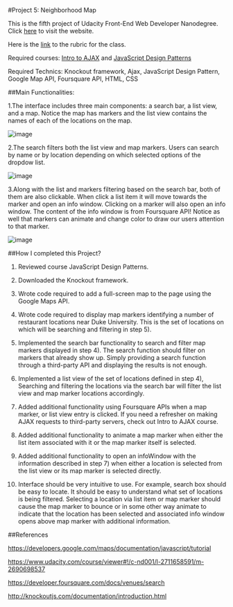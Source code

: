 #Project 5: Neighborhood Map

This is the fifth project of Udacity Front-End Web Developer Nanodegree. Click [here](http://junjunruan.github.io/P5-Neighborhood-Map) to visit the website.

Here is the [link](https://www.udacity.com/course/viewer#!/c-nd001/l-2711658591/m-2684328537) to the rubric for the class.

Required courses: [Intro to AJAX](https://www.udacity.com/course/intro-to-ajax--ud110) and [JavaScript Design Patterns](https://www.udacity.com/course/javascript-design-patterns--ud989)

Required Technics: Knockout framework, Ajax, JavaScript Design Pattern, Google Map API, Foursquare API, HTML, CSS

##Main Functionalities:

1.The interface includes three main components: a search bar, a list view, and a map. Notice the map has markers and the list view contains the names of each of the locations on the map.

![image](http://i.imgur.com/Lg0ZFrh.png?1)

2.The search filters both the list view and map markers. Users can search by name or by location depending on which selected options of the dropdow list.

![image](http://i.imgur.com/p9GAIJi.gif)

3.Along with the list and markers filtering based on the search bar, both of them are also clickable. When click a list item it will move towards the marker and open an info window. Clicking on a marker will also open an info window. The content of the info window is from Foursquare API! Notice as well that markers can animate and change color to draw our users attention to that marker.

![image](http://imgur.com/Nyi9yuY.gif)

##How I completed this Project?

1) Reviewed course JavaScript Design Patterns.

2) Downloaded the Knockout framework.

3) Wrote code required to add a full-screen map to the page using the Google Maps API.

4) Wrote code required to display map markers identifying a number of restaurant locations near Duke University. This is the set of locations on which will be searching and filtering in step 5).

5) Implemented the search bar functionality to search and filter map markers displayed in step 4). The search function should filter on markers that already show up. Simply providing a search function through a third-party API and displaying the results is not enough.

6) Implemented a list view of the set of locations defined in step 4), Searching and filtering the locations via the search bar will filter the list view and map marker locations accordingly.

7) Added additional functionality using Foursquare APIs when a map marker, or list view entry is clicked. If you need a refresher on making AJAX requests to third-party servers, check out Intro to AJAX course.

8) Added additional functionality to animate a map marker when either the list item associated with it or the map marker itself is selected.

9) Added additional functionality to open an infoWindow with the information described in step 7) when either a location is selected from the list view or its map marker is selected directly.

10) Interface should be very intuitive to use. For example, search box should be easy to locate. It should be easy to understand what set of locations is being filtered. Selecting a location via list item or map marker should cause the map marker to bounce or in some other way animate to indicate that the location has been selected and associated info window opens above map marker with additional information.

##References

https://developers.google.com/maps/documentation/javascript/tutorial

https://www.udacity.com/course/viewer#!/c-nd001/l-2711658591/m-2690698537

https://developer.foursquare.com/docs/venues/search

http://knockoutjs.com/documentation/introduction.html
